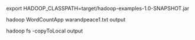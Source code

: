 export HADOOP_CLASSPATH=target/hadoop-examples-1.0-SNAPSHOT.jar

hadoop WordCountApp warandpeace1.txt output

hadoop fs -copyToLocal output